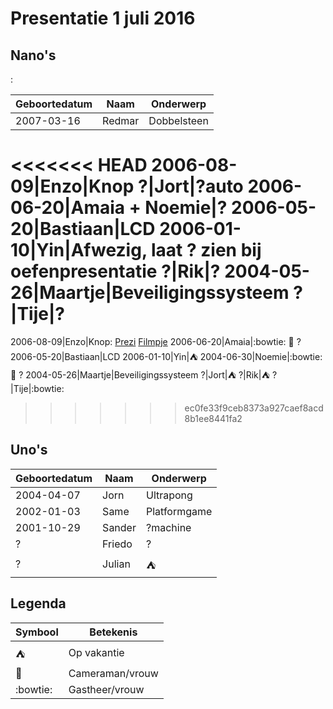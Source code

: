 # Presentatie 1 juli 2016

## Nano's

:

Geboortedatum|Naam|Onderwerp
---|---|---
2007-03-16|Redmar|Dobbelsteen
<<<<<<< HEAD
2006-08-09|Enzo|Knop
?|Jort|?auto
2006-06-20|Amaia + Noemie|?
2006-05-20|Bastiaan|LCD
2006-01-10|Yin|Afwezig, laat ? zien bij oefenpresentatie
?|Rik|?
2004-05-26|Maartje|Beveiligingssysteem
?|Tije|?
=======
2006-08-09|Enzo|Knop: [Prezi](http://prezi.com/zpngvuyxcfno) [Filmpje](Enzo/EnzoKnop20160701.mp4)
2006-06-20|Amaia|:bowtie: :movie_camera: ? 
2006-05-20|Bastiaan|LCD
2006-01-10|Yin|:tent:
2004-06-30|Noemie|:bowtie: :movie_camera: ?
2004-05-26|Maartje|Beveiligingssysteem
?|Jort|:tent:
?|Rik|:tent:
?|Tije|:bowtie:
>>>>>>> ec0fe33f9ceb8373a927caef8acd8b1ee8441fa2

## Uno's

Geboortedatum|Naam|Onderwerp
---|---|---
2004-04-07|Jorn|Ultrapong
2002-01-03|Same|Platformgame
2001-10-29|Sander|?machine
?|Friedo|?
?|Julian|:tent:

## Legenda

Symbool|Betekenis
---|---
:tent: | Op vakantie
:movie_camera: | Cameraman/vrouw
:bowtie: | Gastheer/vrouw
